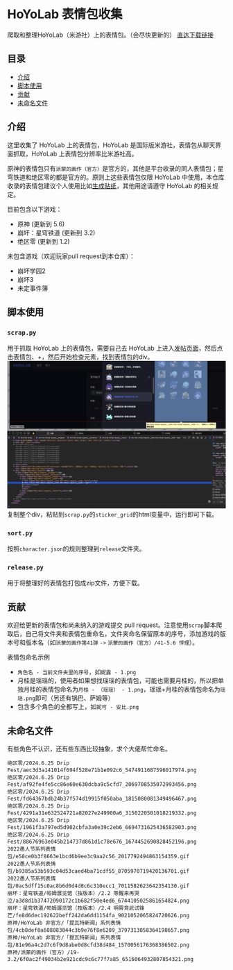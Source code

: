 # HoYoLab 表情包收集
爬取和整理HoYoLab（米游社）上的表情包。（会尽快更新的）
[直达下载链接](https://github.com/iBobbyTS/HoYoLabStickerDownload/releases/tag/2025.6.3)

## 目录
- [介绍](#介绍)
- [脚本使用](#脚本使用)
- [贡献](#贡献)
- [未命名文件](#未命名文件)

## 介绍
这里收集了 HoYoLab 上的表情包，HoYoLab 是国际版米游社，表情包从聊天界面抓取，HoYoLab 上表情包分辨率比米游社高。

原神的表情包只有`派蒙的画作（官方）`是官方的，其他是平台收录的同人表情包；星穹铁道和绝区零的都是官方的。原则上这些表情包仅限 HoYoLab 中使用，本仓库收录的表情包建议个人使用比如[生成贴纸](https://github.com/iBobbyTS/RandomLayoutSticker)，其他用途请遵守 HoYoLab 的相关规定。

目前包含以下游戏：
- 原神 (更新到 5.6)
- 崩坏：星穹铁道 (更新到 3.2)
- 绝区零 (更新到 1.2)

未包含游戏（欢迎玩家pull request到本仓库）：
- 崩坏学园2
- 崩坏3
- 未定事件簿

## 脚本使用
### `scrap.py`
用于抓取 HoYoLab 上的表情包，需要自己去 HoYoLab 上进入[发帖页面](https://www.hoyolab.com/newArticle/1)，然后点击表情包、+，然后开始检查元素，找到表情包的div。
![抓取表情包](img/sticker_grid.png)
复制整个div，粘贴到`scrap.py`的`sticker_grid`的html变量中，运行即可下载。

### `sort.py`
按照`character.json`的规则整理到`release`文件夹。

### `release.py`
用于将整理好的表情包打包成zip文件，方便下载。

## 贡献
欢迎给更新的表情包和尚未纳入的游戏提交 pull request。注意使用`scrap`脚本爬取后，自己将文件夹和表情包重命名，文件夹命名保留原本的序号，添加游戏的版本号和版本名（如`派蒙的画作第41弹` `->` `派蒙的画作（官方）/41-5.6 悖理`）。

表情包命名示例
- `角色名 - 当前文件夹里的序号`，如`妮露 - 1.png`
- 月桂是瑶瑶的，使用者如果想找瑶瑶的表情包，可能也需要月桂的，所以把单独月桂的表情包命名为`月桂 - （瑶瑶） - 1.png`，瑶瑶+月桂的表情包命名为`瑶瑶.png`即可（另还有锅巴、萨姆等）
- 包含多个角色的全都写上，如`妮可 - 安比.png`

## 未命名文件
有些角色不认识，还有些东西比较抽象，求个大佬帮忙命名。
```
绝区零/2024.6.25 Drip Fest/aec3d3a141014f694f528e71b1e092c6_5474911687596017974.png
绝区零/2024.6.25 Drip Fest/af92fe4fe5cc86e60e630dcba9c5cfd7_2069708535072993456.png
绝区零/2024.6.25 Drip Fest/fd64367bdb24b37f574d19915f050aba_1815080081349496467.png
绝区零/2024.6.25 Drip Fest/4291a31e632524721a82027e249900a6_3150220501018219332.png
绝区零/2024.6.25 Drip Fest/1961f3a797ed5d902cbfa3a0e39c2eb6_6694731625436582903.png
绝区零/2024.6.25 Drip Fest/88676963e045b214737d861d1c78e676_1674452690828452196.png
2022愚人节系列表情包/e58ce0b3f8663e1bcd6b9ee3c9aa2c56_2017792494863154359.gif
2022愚人节系列表情包/b9385a53b593c04d53caed4ba71cdf55_8705970719420136701.gif
2022愚人节系列表情包/0ac5dff15c0ac8b6d0d4d8c6c310ecc1_7011582623642354130.gif
崩坏：星穹铁道/帕姆展览馆（按版本）/2.2 等醒来再哭泣/a3d8d1b37472090172c1b682f50e4ed6_6744105025861654824.png
崩坏：星穹铁道/帕姆展览馆（按版本）/2.4 明霄竞武试锋芒/fe8d6dec192622beff242da6dd1154fa_9021052065824720626.png
原神/HoYoLab 非官方/「提瓦特新闻」系列表情包/4cb8def8a608083044c3b9e76f8e6289_3797313058364198657.png
原神/HoYoLab 非官方/「提瓦特新闻」系列表情包/81e96a4c2d7c6f9d8abe0d8cfd38d484_1570056176368386502.png
原神/派蒙的画作（官方）/19-3.2/6f0ac2f49034b2e921cdc9c6c77f7a85_6516064932807854321.png
```
